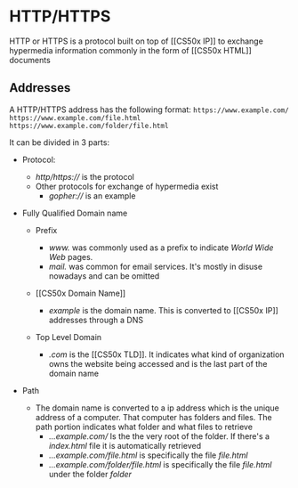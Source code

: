 # HTTP/HTTPS
HTTP or HTTPS is a protocol built on top of [[CS50x IP]] to exchange hypermedia information commonly in the form of [[CS50x HTML]] documents

## Addresses
A HTTP/HTTPS address has the following format:
`https://www.example.com/`  
`https://www.example.com/file.html`  
`https://www.example.com/folder/file.html`  

It can be divided in 3 parts:

- Protocol:
    - *http/https://* is the protocol
    - Other protocols for exchange of hypermedia exist
        - *gopher://* is an example

- Fully Qualified Domain name
    - Prefix
        - *www.* was commonly used as a prefix to indicate *World Wide Web* pages. 
        - *mail.* was common for email services. It's mostly in disuse nowadays and can be omitted   
    - [[CS50x Domain Name]]
        - *example* is the domain name. This is converted to [[CS50x IP]] addresses  through a DNS  

    - Top Level Domain
        - *.com* is the [[CS50x TLD]]. It indicates what kind of organization owns the website being accessed and is the last part of the domain name

- Path
    - The domain name is converted to a ip address which is the unique address of a computer. That computer has folders and files. The path portion indicates what folder and what files to retrieve
        - *...example.com/* Is the the very root of the folder. If there's a *index.html* file it is automatically retrieved
        - *...example.com/file.html* is specifically the file *file.html*
        - *...example.com/folder/file.html* is specifically the file *file.html* under the folder *folder*



